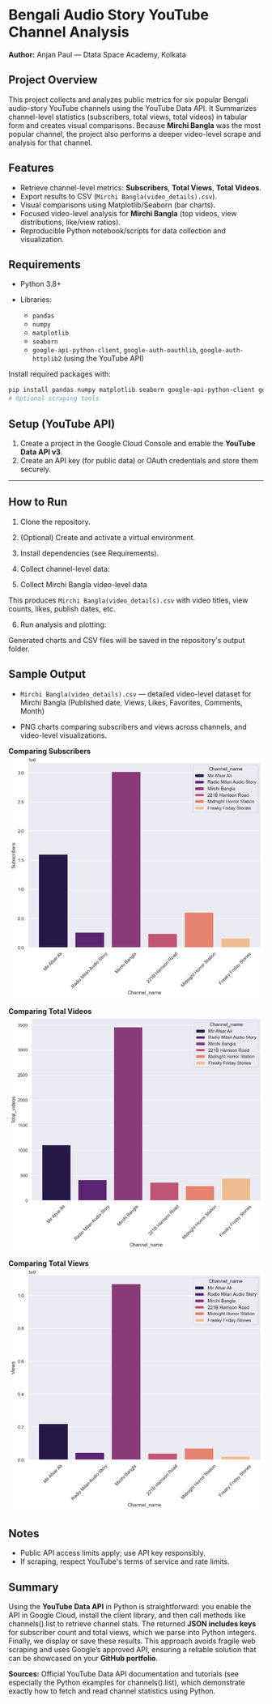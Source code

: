 # Bengali Audio Story YouTube Channel Analysis

**Author:** Anjan Paul — Dtata Space Academy, Kolkata

## Project Overview

This project collects and analyzes public metrics for six popular Bengali audio-story YouTube channels using the YouTube Data API. It Summarizes channel-level statistics (subscribers, total views, total videos) in tabular form and creates visual comparisons. Because **Mirchi Bangla** was the most popular channel, the project also performs a deeper video-level scrape and analysis for that channel.

## Features

* Retrieve channel-level metrics: **Subscribers**, **Total Views**, **Total Videos**.
* Export results to CSV (`Mirchi Bangla(video_details).csv`).
* Visual comparisons using Matplotlib/Seaborn (bar charts).
* Focused video-level analysis for **Mirchi Bangla** (top videos, view distributions, like/view ratios).
* Reproducible Python notebook/scripts for data collection and visualization.

## Requirements

* Python 3.8+
* Libraries:

  * `pandas`
  * `numpy`
  * `matplotlib`
  * `seaborn`
  * `google-api-python-client`, `google-auth-oauthlib`, `google-auth-httplib2` (using the YouTube API)


Install required packages with:

```bash
pip install pandas numpy matplotlib seaborn google-api-python-client google-auth-oauthlib google-auth-httplib2
# Optional scraping tools
```

## Setup (YouTube API)

1. Create a project in the Google Cloud Console and enable the **YouTube Data API v3**.
2. Create an API key (for public data) or OAuth credentials and store them securely.

 ---
## How to Run

1. Clone the repository.
2. (Optional) Create and activate a virtual environment.
3. Install dependencies (see Requirements).
4. Collect channel-level data:

5. Collect Mirchi Bangla video-level data

This produces `Mirchi Bangla(video_details).csv` with video titles, view counts, likes, publish dates, etc.

6. Run analysis and plotting:

Generated charts and CSV files will be saved in the repository's output folder.

## Sample Output

* `Mirchi Bangla(video_details).csv` — detailed video-level dataset for Mirchi Bangla (Published date, Views, Likes, Favorites,	Comments, Month)

* PNG charts comparing subscribers and views across channels, and video-level visualizations.

**Comparing Subscribers**
![Subscribers](./images/Subscribers.png)

**Comparing Total Videos**
![Total_videos](./images/Total_videos.png)

**Comparing Total Views**
![Views](./images/Views.png)
## Notes

* Public API access limits apply; use API key responsibly.
* If scraping, respect YouTube's terms of service and rate limits.

## Summary

Using the **YouTube Data API** in Python is straightforward: you enable the API in Google Cloud, install the client library, and then call methods like channels().list to retrieve channel stats. The returned **JSON includes keys** for subscriber count and total views, which we parse into Python integers. Finally, we display or save these results. This approach avoids fragile web scraping and uses Google’s approved API, ensuring a reliable solution that can be showcased on your **GitHub portfolio**.

**Sources:** Official YouTube Data API documentation and tutorials (see especially the Python examples for channels().list), which demonstrate exactly how to fetch and read channel statistics using Python.

